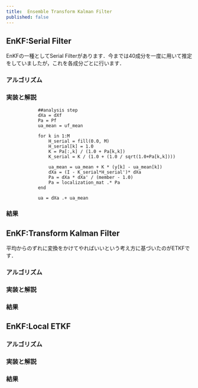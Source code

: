 ```yaml
---
title:  Ensemble Transform Kalman Filter
published: false
---
```



## EnKF:Serial Filter
EnKFの一種としてSerial Filterがあります．今までは40成分を一度に用いて推定をしていましたが，これを各成分ごとに行います．
### アルゴリズム
### 実装と解説

```
            ##analysis step
            dXa = dXf
            Pa = Pf
            ua_mean = uf_mean

            for k in 1:M
                H_serial = fill(0.0, M)
                H_serial[k] = 1.0
                K = Pa[:,k] / (1.0 + Pa[k,k])
                K_serial = K / (1.0 + (1.0 / sqrt(1.0+Pa[k,k])))

                ua_mean = ua_mean + K * (y[k] - ua_mean[k])
                dXa = (I - K_serial*H_serial')* dXa
                Pa = dXa * dXa' / (member - 1.0)
                Pa = localization_mat .* Pa
            end

            ua = dXa .+ ua_mean
```

### 結果
## EnKF:Transform Kalman Filter
平均からのずれに変換をかけてやればいいという考え方に基づいたのがETKFです．
### アルゴリズム
### 実装と解説
### 結果
## EnKF:Local ETKF
### アルゴリズム
### 実装と解説
### 結果
